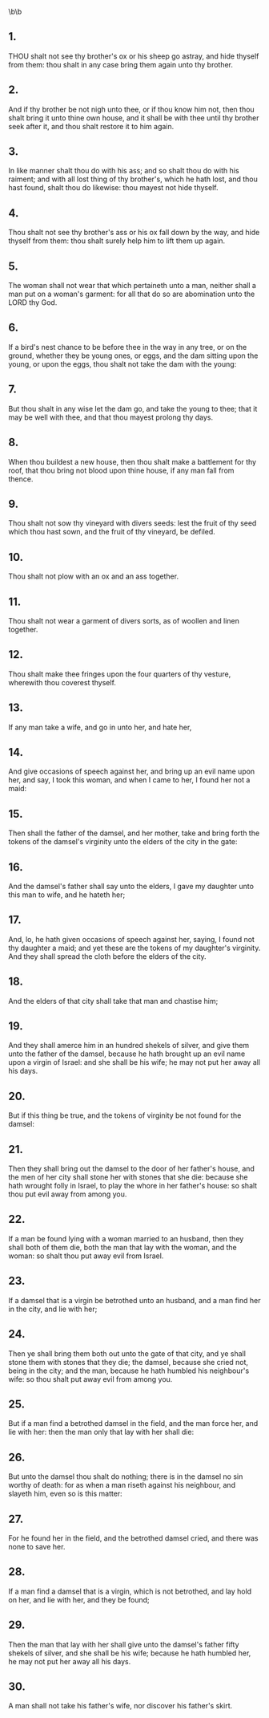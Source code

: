 \b\b
## 1.
THOU shalt not see thy brother's ox or his sheep go astray, and hide thyself from them: thou shalt in any case bring them again unto thy brother.
## 2.
And if thy brother be not nigh unto thee, or if thou know him not, then thou shalt bring it unto thine own house, and it shall be with thee until thy brother seek after it, and thou shalt restore it to him again.
## 3.
In like manner shalt thou do with his ass; and so shalt thou do with his raiment; and with all lost thing of thy brother's, which he hath lost, and thou hast found, shalt thou do likewise: thou mayest not hide thyself.
## 4.
Thou shalt not see thy brother's ass or his ox fall down by the way, and hide thyself from them: thou shalt surely help him to lift them up again.
## 5.
The woman shall not wear that which pertaineth unto a man, neither shall a man put on a woman's garment: for all that do so are abomination unto the LORD thy God.
## 6.
If a bird's nest chance to be before thee in the way in any tree, or on the ground, whether they be young ones, or eggs, and the dam sitting upon the young, or upon the eggs, thou shalt not take the dam with the young:
## 7.
But thou shalt in any wise let the dam go, and take the young to thee; that it may be well with thee, and that thou mayest prolong thy days.
## 8.
When thou buildest a new house, then thou shalt make a battlement for thy roof, that thou bring not blood upon thine house, if any man fall from thence.
## 9.
Thou shalt not sow thy vineyard with divers seeds: lest the fruit of thy seed which thou hast sown, and the fruit of thy vineyard, be defiled.
## 10.
Thou shalt not plow with an ox and an ass together.
## 11.
Thou shalt not wear a garment of divers sorts, as of woollen and linen together.
## 12.
Thou shalt make thee fringes upon the four quarters of thy vesture, wherewith thou coverest thyself.
## 13.
If any man take a wife, and go in unto her, and hate her,
## 14.
And give occasions of speech against her, and bring up an evil name upon her, and say, I took this woman, and when I came to her, I found her not a maid:
## 15.
Then shall the father of the damsel, and her mother, take and bring forth the tokens of the damsel's virginity unto the elders of the city in the gate:
## 16.
And the damsel's father shall say unto the elders, I gave my daughter unto this man to wife, and he hateth her;
## 17.
And, lo, he hath given occasions of speech against her, saying, I found not thy daughter a maid; and yet these are the tokens of my daughter's virginity.  And they shall spread the cloth before the elders of the city.
## 18.
And the elders of that city shall take that man and chastise him;
## 19.
And they shall amerce him in an hundred shekels of silver, and give them unto the father of the damsel, because he hath brought up an evil name upon a virgin of Israel: and she shall be his wife; he may not put her away all his days.
## 20.
But if this thing be true, and the tokens of virginity be not found for the damsel:
## 21.
Then they shall bring out the damsel to the door of her father's house, and the men of her city shall stone her with stones that she die: because she hath wrought folly in Israel, to play the whore in her father's house: so shalt thou put evil away from among you.
## 22.
If a man be found lying with a woman married to an husband, then they shall both of them die, both the man that lay with the woman, and the woman: so shalt thou put away evil from Israel.
## 23.
If a damsel that is a virgin be betrothed unto an husband, and a man find her in the city, and lie with her;
## 24.
Then ye shall bring them both out unto the gate of that city, and ye shall stone them with stones that they die; the damsel, because she cried not, being in the city; and the man, because he hath humbled his neighbour's wife: so thou shalt put away evil from among you.
## 25.
But if a man find a betrothed damsel in the field, and the man force her, and lie with her: then the man only that lay with her shall die:
## 26.
But unto the damsel thou shalt do nothing; there is in the damsel no sin worthy of death: for as when a man riseth against his neighbour, and slayeth him, even so is this matter:
## 27.
For he found her in the field, and the betrothed damsel cried, and there was none to save her.
## 28.
If a man find a damsel that is a virgin, which is not betrothed, and lay hold on her, and lie with her, and they be found;
## 29.
Then the man that lay with her shall give unto the damsel's father fifty shekels of silver, and she shall be his wife; because he hath humbled her, he may not put her away all his days.
## 30.
A man shall not take his father's wife, nor discover his father's skirt.
